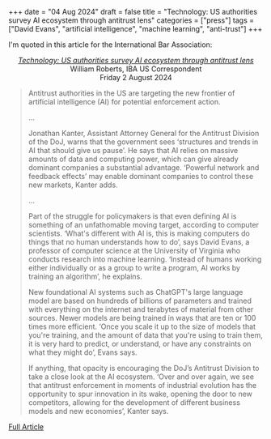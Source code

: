 +++
date = "04 Aug 2024"
draft = false
title = "Technology: US authorities survey AI ecosystem through antitrust lens"
categories = ["press"]
tags = ["David Evans", "artificial intelligence", "machine learning", "anti-trust"]
+++

I'm quoted in this article for the International Bar Association:
<center>

[_Technology: US authorities survey AI ecosystem through antitrust lens_](https://www.ibanet.org/technology-us-authorities-survey-ai-ecosystem-through-antitrust-lens)  
William Roberts, IBA US Correspondent  
Friday 2 August 2024
</center>

<blockquote>
Antitrust authorities in the US are targeting the new frontier of artificial intelligence (AI) for potential enforcement action.

...

Jonathan Kanter, Assistant Attorney General for the Antitrust Division of the DoJ, warns that the government sees ‘structures and trends in AI that should give us pause’. He says that AI relies on massive amounts of data and computing power, which can give already dominant companies a substantial advantage. ‘Powerful network and feedback effects’ may enable dominant companies to control these new markets, Kanter adds.

...

Part of the struggle for policymakers is that even defining AI is something of an unfathomable moving target, according to computer scientists. ‘What's different with AI is, this is making computers do things that no human understands how to do’, says David Evans, a professor of computer science at the University of Virginia who conducts research into machine learning. ‘Instead of humans working either individually or as a group to write a program, AI works by training an algorithm’, he explains. 
 
New foundational AI systems such as ChatGPT's large language model are based on hundreds of billions of parameters and trained with everything on the internet and terabytes of material from other sources. Newer models are being trained in ways that are ten or 100 times more efficient. ‘Once you scale it up to the size of models that you're training, and the amount of data that you're using to train them, it is very hard to predict, or understand, or have any constraints on what they might do’, Evans says.

If anything, that opacity is encouraging the DoJ’s Antitrust Division to take a close look at the AI ecosystem. ‘Over and over again, we see that antitrust enforcement in moments of industrial evolution has the opportunity to spur innovation in its wake, opening the door to new competitors, allowing for the development of different business models and new economies’, Kanter says.
</blockquote>

[Full Article](https://www.ibanet.org/technology-us-authorities-survey-ai-ecosystem-through-antitrust-lens)